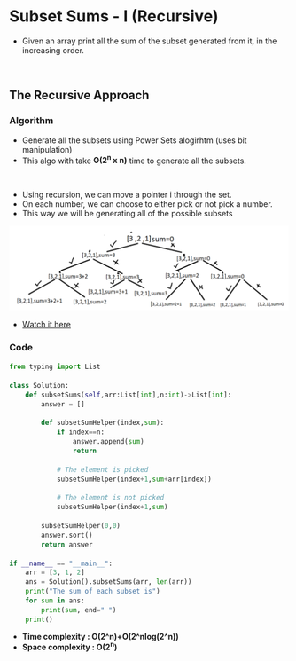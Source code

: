 # Subset Sums - I (Recursive)

-  Given an array print all the sum of the subset generated from it, in the increasing order.

<br>

## The Recursive Approach 

### Algorithm 

- Generate all the subsets using Power Sets alogirhtm (uses bit manipulation)
- This algo with take **O(2<sup>n</sup> x n)** time to generate all the subsets.

<br>

- Using recursion, we can move a pointer i through the set.
- On each number, we can choose to either pick or not pick a number. 
- This way we will be generating all of the possible subsets 

![alt text](image.png)

- [Watch it here](https://youtu.be/rYkfBRtMJr8?si=LxBT3OJfEMq94MfZ&t=1062)

### Code 

```python 
from typing import List 

class Solution:
    def subsetSums(self,arr:List[int],n:int)->List[int]:
        answer = []

        def subsetSumHelper(index,sum):
            if index==n:
                answer.append(sum)
                return

            # The element is picked 
            subsetSumHelper(index+1,sum+arr[index])

            # The element is not picked
            subsetSumHelper(index+1,sum)
        
        subsetSumHelper(0,0)
        answer.sort()
        return answer

if __name__ == "__main__":
    arr = [3, 1, 2]
    ans = Solution().subsetSums(arr, len(arr))
    print("The sum of each subset is")
    for sum in ans:
        print(sum, end=" ")
    print()
```
- **Time complexity : O(2^n)+O(2^nlog(2^n))**
- **Space complexity : O(2<sup>n</sup>)**